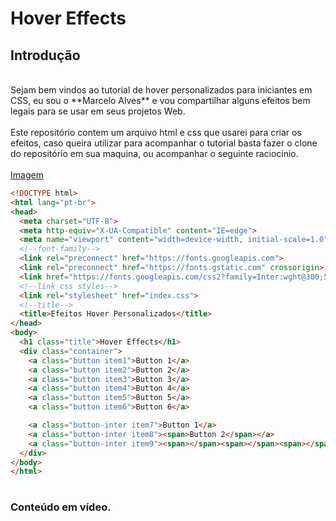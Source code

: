 # Hover Effects

## Introdução
<br>
Sejam bem vindos ao tutorial de hover personalizados para iniciantes em CSS, eu sou o **Marcelo Alves** e vou compartilhar alguns efeitos bem legais para se usar em seus projetos Web.
<br>
<br>
Este repositório contem um arquivo html e css que usarei para criar os efeitos, caso queira utilizar para acompanhar o tutorial basta fazer o clone do repositório em sua maquina, ou acompanhar o seguinte raciocínio.
<br>
<br>
<a href="https://res.cloudinary.com/dkjm6gj24/image/upload/v1627940651/Youtube%20Channel/Hover%20Effects/pixel_qwmcwc.png" target="_blank">Imagem</a>

<br>

```html
<!DOCTYPE html>
<html lang="pt-br">
<head>
  <meta charset="UTF-8">
  <meta http-equiv="X-UA-Compatible" content="IE=edge">
  <meta name="viewport" content="width=device-width, initial-scale=1.0">
  <!--font-family-->
  <link rel="preconnect" href="https://fonts.googleapis.com">
  <link rel="preconnect" href="https://fonts.gstatic.com" crossorigin>
  <link href="https://fonts.googleapis.com/css2?family=Inter:wght@300;500&display=swap" rel="stylesheet">
  <!--link css styles-->
  <link rel="stylesheet" href="index.css">
  <!--title-->
  <title>Efeitos Hover Personalizados</title>
</head>
<body>
  <h1 class="title">Hover Effects</h1>
  <div class="container">
    <a class="button item1">Button 1</a>
    <a class="button item2">Button 2</a>
    <a class="button item3">Button 3</a>
    <a class="button item4">Button 4</a>
    <a class="button item5">Button 5</a>
    <a class="button item6">Button 6</a>

    <a class="button-inter item7">Button 1</a>
    <a class="button-inter item8"><span>Button 2</span></a>
    <a class="button-inter item9"><span></span><span></span><span></span><span></span>Button 3</a>
  </div>
</body>
</html>
  ```
#

### Conteúdo em vídeo.




